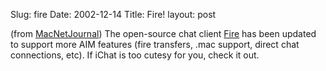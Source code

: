 Slug: fire
Date: 2002-12-14
Title: Fire!
layout: post

(from <a href="http://www.whiterabbits.com/MacNetJournal/archives.html#note_328">MacNetJournal</a>) The open-source chat client <a href="http://fire.sourceforge.net/">Fire</a> has been updated to support more AIM features (fire transfers, .mac support, direct chat connections, etc). If iChat is too cutesy for you, check it out.

